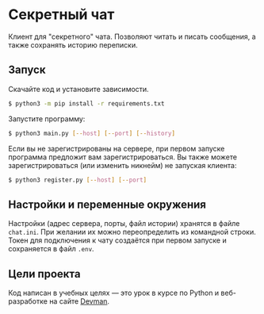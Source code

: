 # Секретный чат

Клиент для "секретного" чата. Позволяют читать и писать сообщения, а также сохранять историю переписки.

## Запуск

Скачайте код и установите зависимости.

```bash
$ python3 -m pip install -r requirements.txt
```
Запустите программу:
```bash
$ python3 main.py [--host] [--port] [--history]
```

Если вы не зарегистрированы на сервере, при первом запуске программа предложит вам зарегистрироваться. Вы также можете зарегистрироваться (или изменить никнейм) не запуская клиента:

```bash
$ python3 register.py [--host] [--port]
```

## Настройки и переменные окружения

Настройки (адрес сервера, порты, файл истории) хранятся в файле `chat.ini`. При желании их можно переопределить из командной строки. Токен для подключения к чату создаётся при первом запуске и сохраняется в файл `.env`.

## Цели проекта

Код написан в учебных целях — это урок в курсе по Python и веб-разработке на сайте [Devman](https://dvmn.org).
